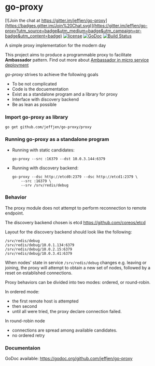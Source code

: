 # go-proxy

[![Join the chat at https://gitter.im/jeffjen/go-proxy](https://badges.gitter.im/Join%20Chat.svg)](https://gitter.im/jeffjen/go-proxy?utm_source=badge&utm_medium=badge&utm_campaign=pr-badge&utm_content=badge)
[![license](http://img.shields.io/badge/license-MIT-blue.svg)](https://raw.githubusercontent.com/jeffjen/go-libkv/master/LICENSE)
[![GoDoc](https://godoc.org/github.com/jeffjen/go-proxy/proxy?status.png)](https://godoc.org/github.com/jeffjen/go-proxy/proxy)
[![Build Status](https://travis-ci.org/jeffjen/go-proxy.svg)](https://travis-ci.org/jeffjen/go-proxy)

A simple proxy implementation for the modern day

This project aims to produce a programmable proxy to facilitate **Ambassador**
pattern.  Find out more about [Ambassador in micro service
deployment](https://github.com/jeffjen/ambd)

*go-proxy* strives to achieve the following goals
- To be not complicated
- Code is the docuementation
- Exist as a standalone program and a library for proxy
- Interface with discovery backend
- Be as lean as possible

### Import go-proxy as library
`go get github.com/jeffjen/go-proxy/proxy`

### Running go-proxy as a standalone program
- Running with static candidates:  
    ```
    go-proxy --src :16379 --dst 10.0.3.144:6379
    ```

- Running with discovery backend:  
    ```
    go-proxy --dsc http://etcd0:2379 --dsc http://etcd1:2379 \
        --src :16379 \
        --srv /srv/redis/debug
    ```

### Behavior
The proxy module does not attempt to perform reconnection to remote endpoint.

The discovery backend chosen is etcd https://github.com/coreos/etcd

Layout for the discovery backend should look like the following:
```
/srv/redis/debug
/srv/redis/debug/10.0.1.134:6379
/srv/redis/debug/10.0.2.15:6379
/srv/redis/debug/10.0.3.41:6379
```

When nodes' state in service `/srv/redis/debug` changes e.g. leaving or joining,
the proxy will attempt to obtain a new set of nodes, followed by a reset on
established connections.

Proxy behaviors can be divided into two modes: ordered, or round-robin.

In ordered mode:
- the first remote host is attempted
- then second
- until all were tried, the proxy declare connection failed.

In round-robin node
- connections are spread among available candidates.
- no ordered retry

### Documentaion
GoDoc available: https://godoc.org/github.com/jeffjen/go-proxy

